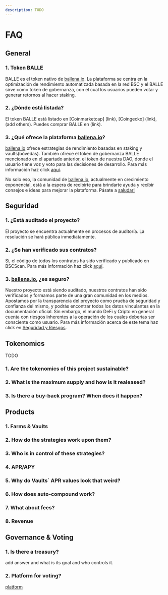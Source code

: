 ```yaml
---
description: TODO
---
```


# FAQ

## General <a id="general"></a>

### 1. Token BALLE

BALLE es el token nativo de [ballena.io](https://ballena.io/). La plataforma se centra en la optimización de rendimiento automatizada basada en la red BSC y el BALLE sirve como token de gobernanza, con el cual los usuarios pueden votar y generar retornos al hacer staking.



### 2. ¿Dónde está listada?

El token BALLE está listado en \[Coinmarketcap\] \(link\), \[Coingecko\] \(link\), \(add others\). Puedes comprar BALLE en \(link\).



### 3. ¿Qué ofrece la plataforma [ballena.io](https://ballena.io/)?

[ballena.io](https://ballena.io/) ofrece estrategias de rendimiento basadas en staking y vaults\(bóvedas\). También ofrece el token de gobernanza BALLE mencionado en el apartado anterior, el token de nuestra DAO, donde el usuario tiene voz y voto para las decisiones de desarrollo. Para más información haz click [aquí](que-podemos-hacer-en-ballena.io.md).

No solo eso, la comunidad de [ballena.io](https://ballena.io/), actualmente en crecimiento exponencial, está a la espera de recibirte para brindarte ayuda y recibir consejos e ideas para mejorar la plataforma. Pásate a [saludar!](./#comunidad)



## Seguridad

### 1. ¿Está auditado el proyecto?

El proyecto se encuentra actualmente en procesos de auditoría. La resolución se hará pública inmediatamente.



### 2. ¿Se han verificado sus contratos?

Sí, el código de todos los contratos ha sido verificado y publicado en BSCScan. Para más información haz click [aquí](tokenomics.md#smart-contracts).



### 3. [ballena.io](https://ballena.io/), ¿es seguro?

Nuestro proyecto está siendo auditado, nuestros contratos han sido verificados y formamos parte de una gran comunidad en los medios. Apostamos por la transparencia del proyecto como prueba de seguridad y confianza del mismo, y podrás encontrar todos los datos vinculantes en la documentación oficial. Sin embargo, el mundo DeFi y Cripto en general cuenta con riesgos inherentes a la operación de los cuales deberías ser consciente como usuario. Para más información acerca de este tema haz click en [Seguridad y Riesgos](seguridad-y-riesgos.md).



## Tokenomics

TODO

### 1. Are the tokenomics of this project sustainable?

### 2. What is the maximum supply and how is it realeased?

### 3. Is there a buy-back program? When does it happen?

## Products

### 1. Farms & Vaults

### 2. How do the strategies work upon them?

### 3. Who is in control of these strategies?

### 4. APR/APY

### 5. Why do Vaults´ APR values look that weird?

### 6. How does auto-compound work?

### 7. What about fees?

### 8. Revenue

## Governance & Voting

### 1. Is there a treasury?

add answer and what is its goal and who controls it.

### 2. Platform for voting?

[platform](https://github.com/ballena-io/ballena-docs/tree/6bcf897c96bb9c825e34ecc881dd003f01dbbd4f/link/README.md)

​

​

**​**

**​**

